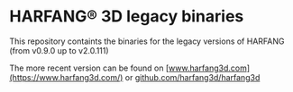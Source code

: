 # HARFANG® 3D legacy binaries

This repository containts the binaries for the legacy versions of HARFANG (from v0.9.0 up to v2.0.111)

The more recent version can be found on [www.harfang3d.com](https://www.harfang3d.com/) or [github.com/harfang3d/harfang3d](https://github.com/harfang3d/harfang3d)
